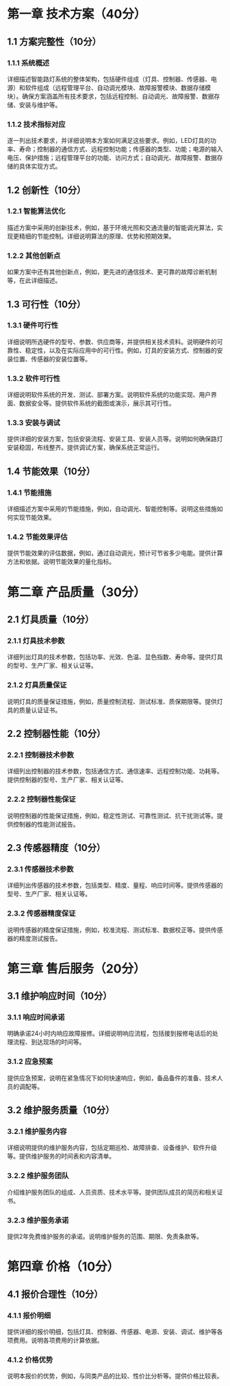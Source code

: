 # 第一章 技术方案（40分）

## 1.1 方案完整性（10分）

### 1.1.1 系统概述

详细描述智能路灯系统的整体架构，包括硬件组成（灯具、控制器、传感器、电源）和软件组成（远程管理平台、自动调光模块、故障报警模块、数据存储模块）。确保方案涵盖所有技术要求，包括远程控制、自动调光、故障报警、数据存储、安装与维护等。

### 1.1.2 技术指标对应

逐一列出技术要求，并详细说明本方案如何满足这些要求。例如，LED灯具的功率、寿命；控制器的通信方式、远程控制功能；传感器的类型、功能；电源的输入电压、保护措施；远程管理平台的功能、访问方式；自动调光、故障报警、数据存储的具体实现方式。

## 1.2 创新性（10分）

### 1.2.1 智能算法优化

描述方案中采用的创新技术，例如，基于环境光照和交通流量的智能调光算法，实现更精细的节能控制。详细说明算法的原理、优势和预期效果。

### 1.2.2 其他创新点

如果方案中还有其他创新点，例如，更先进的通信技术、更可靠的故障诊断机制等，在此详细描述。

## 1.3 可行性（10分）

### 1.3.1 硬件可行性

详细说明所选硬件的型号、参数、供应商等，并提供相关技术资料。说明硬件的可靠性、稳定性，以及在实际应用中的可行性。例如，灯具的安装方式、控制器的安装位置、传感器的安装位置等。

### 1.3.2 软件可行性

详细说明软件系统的开发、测试、部署方案。说明软件系统的功能实现、用户界面、数据安全等。提供软件系统的截图或演示，展示其可行性。

### 1.3.3 安装与调试

提供详细的安装方案，包括安装流程、安装工具、安装人员等。说明如何确保路灯安装稳固，布线整齐。提供调试方案，确保系统正常运行。

## 1.4 节能效果（10分）

### 1.4.1 节能措施

详细描述方案中采用的节能措施，例如，自动调光、智能控制等。说明这些措施如何实现节能效果。

### 1.4.2 节能效果评估

提供节能效果的评估数据，例如，通过自动调光，预计可节省多少电能。提供计算方法和依据。说明节能效果的量化指标。



# 第二章 产品质量（30分）

## 2.1 灯具质量（10分）

### 2.1.1 灯具技术参数

详细列出灯具的技术参数，包括功率、光效、色温、显色指数、寿命等。提供灯具的型号、生产厂家、相关认证等。

### 2.1.2 灯具质量保证

说明灯具的质量保证措施，例如，质量控制流程、测试标准、质保期限等。提供灯具的质量认证证书。

## 2.2 控制器性能（10分）

### 2.2.1 控制器技术参数

详细列出控制器的技术参数，包括通信方式、通信速率、远程控制功能、功耗等。提供控制器的型号、生产厂家、相关认证等。

### 2.2.2 控制器性能保证

说明控制器的性能保证措施，例如，稳定性测试、可靠性测试、抗干扰测试等。提供控制器的性能测试报告。

## 2.3 传感器精度（10分）

### 2.3.1 传感器技术参数

详细列出传感器的技术参数，包括类型、精度、量程、响应时间等。提供传感器的型号、生产厂家、相关认证等。

### 2.3.2 传感器精度保证

说明传感器的精度保证措施，例如，校准流程、测试标准、数据校正等。提供传感器的精度测试报告。



# 第三章 售后服务（20分）

## 3.1 维护响应时间（10分）

### 3.1.1 响应时间承诺

明确承诺24小时内响应故障报修。详细说明响应流程，包括接到报修电话后的处理流程、到达现场的时间等。

### 3.1.2 应急预案

提供应急预案，说明在紧急情况下如何快速响应，例如，备品备件的准备、技术人员的调配等。

## 3.2 维护服务质量（10分）

### 3.2.1 维护服务内容

详细说明提供的维护服务内容，包括定期巡检、故障排查、设备维护、软件升级等。提供维护服务的时间表和内容清单。

### 3.2.2 维护服务团队

介绍维护服务团队的组成、人员资质、技术水平等。提供团队成员的简历和相关证书。

### 3.2.3 维护服务承诺

提供2年免费维护服务的承诺。说明维护服务的范围、期限、免责条款等。



# 第四章 价格（10分）

## 4.1 报价合理性（10分）

### 4.1.1 报价明细

提供详细的报价明细，包括灯具、控制器、传感器、电源、安装、调试、维护等各项费用。说明各项费用的计算依据。

### 4.1.2 价格优势

说明本报价的优势，例如，与同类产品的比较、性价比分析等。提供价格比较表。


